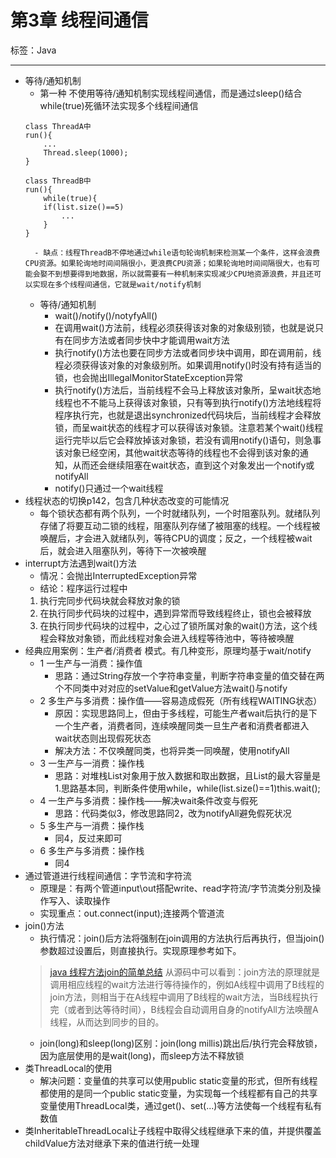 # 第3章 线程间通信

标签：Java

---

- 等待/通知机制
	- 第一种 不使用等待/通知机制实现线程间通信，而是通过sleep()结合while(true)死循环法实现多个线程间通信
	```
	class ThreadA中
	run(){
		...
		Thread.sleep(1000);
	}

	class ThreadB中
	run(){
		while(true){
		if(list.size()==5)
			...	
		}
	}
	```
		- 缺点：线程ThreadB不停地通过while语句轮询机制来检测某一个条件，这样会浪费CPU资源。如果轮询地时间间隔很小，更浪费CPU资源；如果轮询地时间间隔很大，也有可能会娶不到想要得到地数据，所以就需要有一种机制来实现减少CPU地资源浪费，并且还可以实现在多个线程间通信，它就是wait/notify机制
	- 等待/通知机制
		- wait()/notify()/notyfyAll()
		- 在调用wait()方法前，线程必须获得该对象的对象级别锁，也就是说只有在同步方法或者同步快中才能调用wait方法
		- 执行notify()方法也要在同步方法或者同步块中调用，即在调用前，线程必须获得该对象的对象级别所。如果调用notify()时没有持有适当的锁，也会抛出IllegalMonitorStateException异常
		- 执行notify()方法后，当前线程不会马上释放该对象所，呈wait状态地线程也不不能马上获得该对象锁，只有等到执行notify()方法地线程将程序执行完，也就是退出synchronized代码块后，当前线程才会释放锁，而呈wait状态的线程才可以获得该对象锁。注意若某个wait()线程运行完毕以后它会释放掉该对象锁，若没有调用notify()语句，则急事该对象已经空闲，其他wait状态等待的线程也不会得到该对象的通知，从而还会继续阻塞在wait状态，直到这个对象发出一个notify或notifyAll
		- notify()只通过一个wait线程
- 线程状态的切换p142，包含几种状态改变的可能情况
	- 每个锁状态都有两个队列，一个时就绪队列，一个时阻塞队列。就绪队列存储了将要互动二锁的线程，阻塞队列存储了被阻塞的线程。一个线程被唤醒后，才会进入就绪队列，等待CPU的调度；反之，一个线程被wait后，就会进入阻塞队列，等待下一次被唤醒
- interrupt方法遇到wait()方法
	- 情况：会抛出InterruptedException异常
	- 结论：程序运行过程中
	1) 执行完同步代码块就会释放对象的锁
	2) 在执行同步代码块的过程中，遇到异常而导致线程终止，锁也会被释放
	3) 在执行同步代码块的过程中，之心过了锁所属对象的wait()方法，这个线程会释放对象锁，而此线程对象会进入线程等待池中，等待被唤醒
- 经典应用案例：生产者/消费者 模式。有几种变形，原理均基于wait/notify
	- 1 一生产与一消费：操作值
		- 思路：通过String存放一个字符串变量，判断字符串变量的值交替在两个不同类中对对应的setValue和getValue方法wait()与notify
	- 2 多生产与多消费：操作值——容易造成假死（所有线程WAITING状态）
		- 原因：实现思路同上，但由于多线程，可能生产者wait后执行的是下一个生产者，消费者同，连续唤醒同类一旦生产者和消费者都进入wait状态则出现假死状态
		- 解决方法：不仅唤醒同类，也将异类一同唤醒，使用notifyAll
	- 3 一生产与一消费：操作栈
		- 思路：对堆栈List对象用于放入数据和取出数据，且List的最大容量是1.思路基本同，判断条件使用while，while(list.size()==1)this.wait();
	- 4 一生产与多消费：操作栈——解决wait条件改变与假死
		- 思路：代码类似3，修改思路同2，改为notifyAll避免假死状况
	- 5 多生产与一消费：操作栈
		- 同4，反过来即可
	- 6 多生产与多消费：操作栈
		- 同4
- 通过管道进行线程间通信：字节流和字符流
	- 原理是：有两个管道input\out搭配write、read字符流/字节流类分别及操作写入、读取操作
	- 实现重点：out.connect(input);连接两个管道流
- join()方法
	- 执行情况：join()后方法将强制在join调用的方法执行后再执行，但当join()参数超过设置后，则直接执行。实现原理参考如下。
	> [java 线程方法join的简单总结](https://www.cnblogs.com/lcplcpjava/p/6896904.html)
	>从源码中可以看到：join方法的原理就是调用相应线程的wait方法进行等待操作的，例如A线程中调用了B线程的join方法，则相当于在A线程中调用了B线程的wait方法，当B线程执行完（或者到达等待时间），B线程会自动调用自身的notifyAll方法唤醒A线程，从而达到同步的目的。
	- join(long)和sleep(long)区别：join(long millis)跳出后/执行完会释放锁，因为底层使用的是wait(long)，而sleep方法不释放锁
- 类ThreadLocal的使用
	- 解决问题：变量值的共享可以使用public static变量的形式，但所有线程都使用的是同一个public static变量，为实现每一个线程都有自己的共享变量使用ThreadLocal类，通过get()、set(...)等方法使每一个线程有私有数值
- 类InheritableThreadLocal让子线程中取得父线程继承下来的值，并提供覆盖childValue方法对继承下来的值进行统一处理
